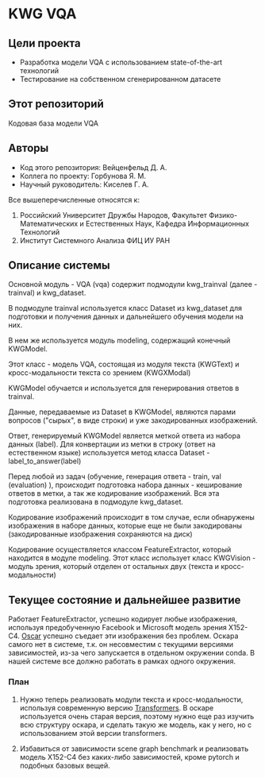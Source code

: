 # KWG VQA

## Цели проекта

- Разработка модели VQA с использованием state-of-the-art технологий
- Тестирование на собственном сгенерированном датасете

## Этот репозиторий

Кодовая база модели VQA

## Авторы

- Код этого репозитория: Вейценфельд Д. А.
- Коллега по проекту: Горбунова Я. М.
- Научный руководитель: Киселев Г. А.

Все вышеперечисленные относятся к:
1. Российский Университет Дружбы Народов,
   Факультет Физико-Математических и Естественных Наук,
   Кафедра Информационных Технологий
2. Институт Системного Анализа ФИЦ ИУ РАН

## Описание системы

Основной модуль - VQA (vqa) содержит подмодули kwg_trainval (далее - trainval) и kwg_dataset.

В подмодуле trainval используется класс Dataset из kwg_dataset для подготовки и получения данных и дальнейшего 
обучения модели на них.

В нем же используется модуль modeling, содержащий конечный KWGModel.

Этот класс - модель VQA, состоящая из модуля текста (KWGText) и кросс-модальности текста со зрением (KWGXModal)

KWGModel обучается и используется для генерирования ответов в trainval.

Данные, передаваемые из Dataset в KWGModel, являются парами вопросов ("сырых", в виде строки) и уже закодированных 
изображений.

Ответ, генерируемый KWGModel является меткой ответа из набора данных (label). Для конвертации из метки в строку 
(ответ на естественном языке) используется метод класса Dataset - label_to_answer(label)

Перед любой из задач (обучение, генерация ответа - train, val (evaluation) ), происходит подготовка набора 
данных - кеширование ответов в метки, а так же кодирование изображений. Вся эта подготовка реализована в 
подмодуле kwg_dataset.

Кодирование изображений происходит в том случае, если обнаружены изображения в наборе данных, которые 
еще не были закодированы (закодированные изображения сохраняются на диск)

Кодирование осуществляется классом FeatureExtractor, который находится в модуле modeling. Этот класс 
использует класс KWGVision - модуль зрения, который отделен от остальных двух (текста и кросс-модальности)

## Текущее состояние и дальнейшее развитие

Работает FeatureExtractor, успешно кодирует любые изображения, используя предобученную Facebook и Microsoft
модель зрения X152-C4. [Oscar](https://github.com/microsoft/Oscar) успешно съедает эти изображения без проблем. 
Оскара самого нет в системе, т.к. он несовместим с текущими версиями зависимостей, 
из-за чего запускается в отдельном окружении conda. В нашей системе все должно работать в рамках одного окружения.

### План

1. Нужно теперь реализовать модули текста и кросс-модальности, используя современную версию 
[Transformers](https://github.com/huggingface/transformers). В оскаре используется очень старая версия, 
поэтому нужно еще раз изучить всю структуру оскара, и сделать такую же модель, как у него, 
но с использованием этой версии transformers.

2. Избавиться от зависимости scene graph benchmark и реализовать модель X152-C4 без каких-либо зависимостей, 
кроме pytorch и подобных базовых вещей.
